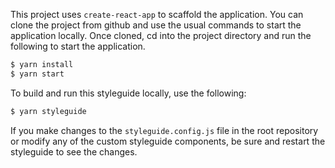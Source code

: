 This project uses `create-react-app` to scaffold the application.  You can clone the project from github and
use the usual commands to start the application locally. Once cloned, cd into the project directory and run
the following to start the application.

```sh
$ yarn install
$ yarn start
```

To build and run this styleguide locally, use the following:
```sh
$ yarn styleguide
```

If you make changes to the `styleguide.config.js` file in the root repository or modify any of the custom
styleguide components, be sure and restart the styleguide to see the changes.
